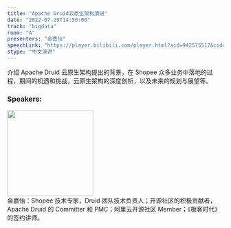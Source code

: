 ```yaml
---
title: "Apache Druid云原生架构演进"
date: "2022-07-29T14:50:00"
track: "bigdata"
room: "A"
presenters: "金嘉怡"
speechLink: "https://player.bilibili.com/player.html?aid=942575517&cid=817760221&page=1"
stype: "中文演讲"
---
```

介绍 Apache Druid 云原生架构提出的背景，在 Shopee 众多业务中落地的过程，期间的机遇和挑战，云原生架构的深度剖析，以及未来的规划与展望等。
 ### Speakers: 
 <img src="images/speaker/1033.png" width="200" /><br>金嘉怡：Shopee 技术专家，Druid 团队技术负责人；开源社区的积极贡献者，Apache Druid 的 Committer 和 PMC；阿里云开源社区 Member；《极客时代》的签约讲师。

 